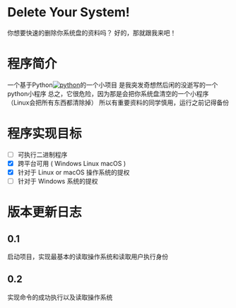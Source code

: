 # Delete Your System!
你想要快速的删除你系统盘的资料吗？
好的，那就跟我来吧！
# 程序简介
一个基于Python[![python](https://www.python.org/static/favicon.ico "python")](https://www.python.org/static/favicon.ico "python")的一个小项目
是我突发奇想然后闲的没逝写的一个python小程序
总之，它很危险，因为那是会把你系统盘清空的一个小程序（Linux会把所有东西都清除掉）
所以有重要资料的同学慎用，运行之前记得备份
# 程序实现目标
- [ ] 可执行二进制程序
- [x] 跨平台可用 ( Windows Linux macOS )
- [x] 针对于 Linux or macOS 操作系统的提权
- [ ] 针对于 Windows 系统的提权
# 版本更新日志
## 0.1
启动项目，实现最基本的读取操作系统和读取用户执行身份
## 0.2
实现命令的成功执行以及读取操作系统
